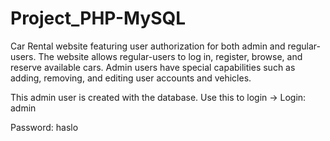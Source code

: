 # Project_PHP-MySQL
Car Rental website featuring user authorization for both admin and regular-users. The website allows regular-users to log in, register, browse, and reserve available cars. Admin users have special capabilities such as adding, removing, and editing user accounts and vehicles.

This admin user is created with the database. Use this to login ->
Login: admin 

Password: haslo
